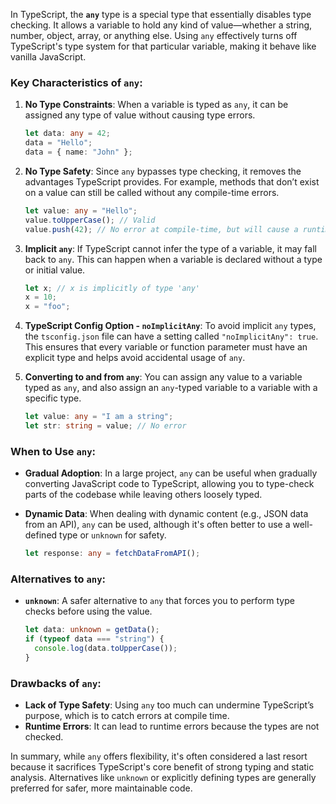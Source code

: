 In TypeScript, the **`any`** type is a special type that essentially disables type checking. It allows a variable to hold any kind of value—whether a string, number, object, array, or anything else. Using `any` effectively turns off TypeScript's type system for that particular variable, making it behave like vanilla JavaScript.

### Key Characteristics of `any`:

1. **No Type Constraints**: When a variable is typed as `any`, it can be assigned any type of value without causing type errors.

   ```typescript
   let data: any = 42;
   data = "Hello";
   data = { name: "John" };
   ```

2. **No Type Safety**: Since `any` bypasses type checking, it removes the advantages TypeScript provides. For example, methods that don’t exist on a value can still be called without any compile-time errors.

   ```typescript
   let value: any = "Hello";
   value.toUpperCase(); // Valid
   value.push(42); // No error at compile-time, but will cause a runtime error
   ```

3. **Implicit `any`**: If TypeScript cannot infer the type of a variable, it may fall back to `any`. This can happen when a variable is declared without a type or initial value.

   ```typescript
   let x; // x is implicitly of type 'any'
   x = 10;
   x = "foo";
   ```

4. **TypeScript Config Option - `noImplicitAny`**: To avoid implicit `any` types, the `tsconfig.json` file can have a setting called `"noImplicitAny": true`. This ensures that every variable or function parameter must have an explicit type and helps avoid accidental usage of `any`.

5. **Converting to and from `any`**: You can assign any value to a variable typed as `any`, and also assign an `any`-typed variable to a variable with a specific type.

   ```typescript
   let value: any = "I am a string";
   let str: string = value; // No error
   ```

### When to Use `any`:

- **Gradual Adoption**: In a large project, `any` can be useful when gradually converting JavaScript code to TypeScript, allowing you to type-check parts of the codebase while leaving others loosely typed.
- **Dynamic Data**: When dealing with dynamic content (e.g., JSON data from an API), `any` can be used, although it's often better to use a well-defined type or `unknown` for safety.

  ```typescript
  let response: any = fetchDataFromAPI();
  ```

### Alternatives to `any`:

- **`unknown`**: A safer alternative to `any` that forces you to perform type checks before using the value.

  ```typescript
  let data: unknown = getData();
  if (typeof data === "string") {
    console.log(data.toUpperCase());
  }
  ```

### Drawbacks of `any`:

- **Lack of Type Safety**: Using `any` too much can undermine TypeScript’s purpose, which is to catch errors at compile time.
- **Runtime Errors**: It can lead to runtime errors because the types are not checked.

In summary, while `any` offers flexibility, it's often considered a last resort because it sacrifices TypeScript's core benefit of strong typing and static analysis. Alternatives like `unknown` or explicitly defining types are generally preferred for safer, more maintainable code.
